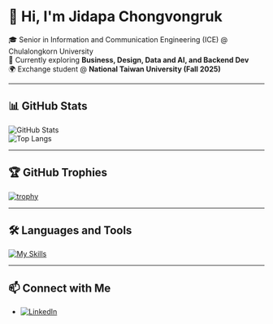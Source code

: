 # 👋 Hi, I'm Jidapa Chongvongruk

🎓 Senior in Information and Communication Engineering (ICE) @ Chulalongkorn University  
🌱 Currently exploring **Business, Design, Data and AI, and Backend Dev**  
🌍 Exchange student @ **National Taiwan University (Fall 2025)**  

---

## 📊 GitHub Stats
![GitHub Stats](https://github-readme-stats.vercel.app/api?username=shinshin512&show_icons=true&theme=radical)  
![Top Langs](https://github-readme-stats.vercel.app/api/top-langs/?username=shinshin512&layout=compact&theme=radical)

---

## 🏆 GitHub Trophies
[![trophy](https://github-profile-trophy.vercel.app/?username=shinshin512&theme=radical&margin-w=15&margin-h=15)](https://github.com/ryo-ma/github-profile-trophy)

---

## 🛠 Languages and Tools
[![My Skills](https://skillicons.dev/icons?i=python,dart,ts,flutter,firebase,fastapi,tailwind,figma,github,r)](https://skillicons.dev)

---

## 📫 Connect with Me
- [![LinkedIn](https://img.shields.io/badge/LinkedIn-blue?style=for-the-badge&logo=linkedin&logoColor=white)](https://www.linkedin.com/in/jidapa-chongvongruk-11964123b)
